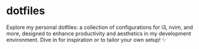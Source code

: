 # dotfiles
 Explore my personal dotfiles: a collection of configurations for i3, nvim, and more, designed to enhance productivity and aesthetics in my development environment. Dive in for inspiration or to tailor your own setup! ✨
